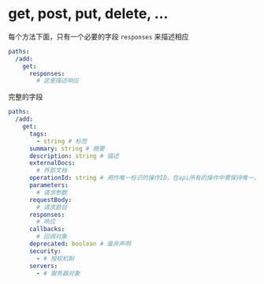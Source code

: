# get, post, put, delete, ...

每个方法下面，只有一个必要的字段 `responses` 来描述相应

```yaml
paths:
  /add:
    get:
      responses:
      	# 这里描述响应
```



完整的字段

```yaml
paths:
  /add:
    get:
      tags: 
        - string # 标签
      summary: string # 摘要
      description: string # 描述
      externalDocs:
        # 外部文档
      operationId: string # 用作唯一标识的操作ID，在api所有的操作中需保持唯一，区分大小写。
      parameters: 
        # 请求参数
      requestBody:
        # 请求题目
      responses:
        # 响应
      callbacks:
        # 回调对象
      deprecated: boolean # 废弃声明
      security: 
        - # 授权机制
      servers: 
        - # 服务器对象 
        
```

